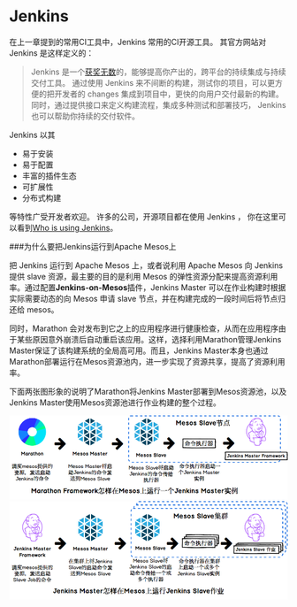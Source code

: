 # Jenkins

在上一章提到的常用CI工具中，Jenkins 常用的CI开源工具。 其官方网站对 Jenkins 是这样定义的：

> Jenkins 是一个[获奖无数](https://wiki.jenkins-ci.org/display/JENKINS/Awards)的，能够提高你产出的，跨平台的持续集成与持续交付工具。 通过使用 Jenkins 来不间断的构建，测试你的项目，可以更方便的把开发者的 changes 集成到项目中，更快的向用户交付最新的构建。 同时，通过提供接口来定义构建流程，集成多种测试和部署技巧， Jenkins 也可以帮助你持续的交付软件。

Jenkins 以其

* 易于安装
* 易于配置
* 丰富的插件生态
* 可扩展性
* 分布式构建

等特性广受开发者欢迎。 许多的公司，开源项目都在使用 Jenkins ， 你在这里可以看到[Who is using Jenkins](https://wiki.jenkins-ci.org/pages/viewpage.action?pageId=58001258)。

###为什么要把Jenkins运行到Apache Mesos上

  把 Jenkins 运行到 Apache Mesos 上，或者说利用 Apache Mesos 向 Jenkins 提供 slave 资源，最主要的目的是利用 Mesos 的弹性资源分配来提高资源利用率。通过配置**Jenkins-on-Mesos**插件，Jenkins Master 可以在作业构建时根据实际需要动态的向 Mesos 申请 slave 节点，并在构建完成的一段时间后将节点归还给 mesos。

  同时，Marathon 会对发布到它之上的应用程序进行健康检查，从而在应用程序由于某些原因意外崩溃后自动重启该应用。这样，选择利用Marathon管理Jenkins Master保证了该构建系统的全局高可用。而且，Jenkins Master本身也通过Marathon部署运行在Mesos资源池内，进一步实现了资源共享，提高了资源利用率。

 下面两张图形象的说明了Marathon将Jenkins Master部署到Mesos资源池，以及Jenkins Master使用Mesos资源池进行作业构建的整个过程。 

  ![Marathon 在 Mesos 上运行 Jenkins Master 实例](how-marathon-run-jenkins-on-mesos.png)
  ![Jenkins Master 在Mesos上运行 Jenkins Slave](how-jenkins-master-run-on-mesos.png)